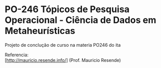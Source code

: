  
 # PO-246 Tópicos de Pesquisa Operacional - Ciência de Dados em Metaheurísticas 

<!-- badges: start -->
<!-- badges: end -->

Projeto de conclução de curso na materia PO246 do ita 


Referencia:  
[http://mauricio.resende.info/] (Prof. Mauricio Resende)
